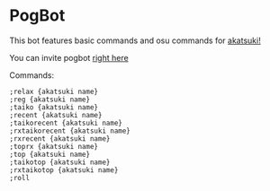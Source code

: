 # PogBot

This bot features basic commands and osu commands for [akatsuki!](https://akatsuki.pw/)

You can invite pogbot [right here](https://discord.com/api/oauth2/authorize?client_id=705176662366486529&permissions=8&scope=bot)

Commands:

```;relaxtaiko {akatsuki name}
;relax {akatsuki name}
;reg {akatsuki name}
;taiko {akatsuki name}
;recent {akatsuki name}
;taikorecent {akatsuki name}
;rxtaikorecent {akatsuki name}
;rxrecent {akatsuki name}
;toprx {akatsuki name}
;top {akatsuki name}
;taikotop {akatsuki name}
;rxtaikotop {akatsuki name}
;roll
